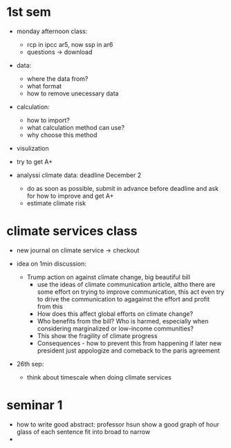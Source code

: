 # 1st sem

- monday afternoon class:
  - rcp in ipcc ar5, now ssp in ar6
  - questions -> download

- data:
  - where the data from?
  - what format
  - how to remove unecessary data
- calculation:
  - how to import?
  - what calculation method can use?
  - why choose this method
- visulization

- try to get A+

- analyssi climate data: deadline December 2 
  - do as soon as possible, submit in advance before deadline and ask for how to improve and get A+
  - estimate climate risk


# climate services class
- new journal on climate service -> checkout
- idea on 1min discussion:
  - Trump action on against climate change, big beautiful bill
    - use the ideas of climate communication article, altho there are some effort on trying to improve communication, this act even try to drive the communication to agagainst the effort and profit from this
    - How does this affect global efforts on climate change?
    - Who benefits from the bill? Who is harmed, especially when considering marginalized or low-income communities?
    - This show the fragility of climate progress
    - Consequences - how to prevent this from happening if later new president just appologize and comeback to the paris agreement

- 26th sep:
  - think about timescale when doing climate services

# seminar 1
- how to write good abstract: professor hsun show a good graph of hour glass of each sentence fit into broad to narrow
- 
